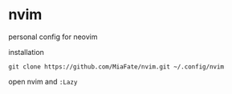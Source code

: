 # nvim

personal config for neovim

installation 

`git clone https://github.com/MiaFate/nvim.git ~/.config/nvim`

open nvim and `:Lazy`
